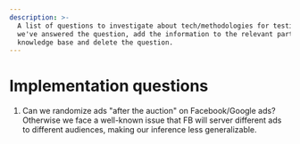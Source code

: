 ```yaml
---
description: >-
  A list of questions to investigate about tech/methodologies for testing. Once
  we've answered the question, add the information to the relevant part of the
  knowledge base and delete the question.
---
```


# Implementation questions

1. Can we randomize ads "after the auction" on Facebook/Google ads? Otherwise we face a well-known issue that FB will server different ads to different audiences, making our inference less generalizable.&#x20;

